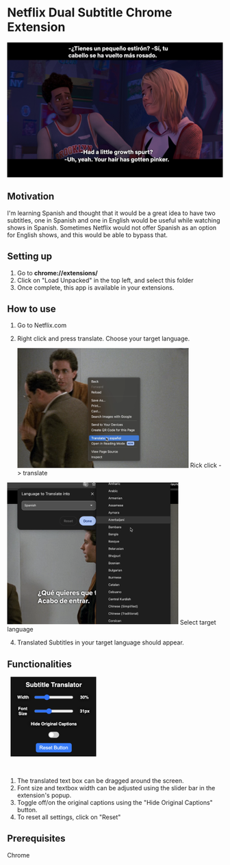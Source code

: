 #  Netflix Dual Subtitle Chrome Extension

![Example Image](demo-images/demo-1.png)



## Motivation
I'm learning Spanish and thought that it would be a great idea to have two subtitles, one in Spanish and one in English would be useful while watching shows in Spanish.
Sometimes Netflix would not offer Spanish as an option for English shows, and this would be able to bypass that.


## Setting up
1. Go to **chrome://extensions/**
2. Click on "Load Unpacked" in the top left, and select this folder
3. Once complete, this app is available in your extensions.

## How to use
1. Go to Netflix.com
2. Right click and press translate. Choose your target language.&nbsp;&nbsp;&nbsp;&nbsp;

   <img src="https://github.com/koskurita/NetflixSubtitleChromeExtension/blob/main/demo-images/enabletranslation.png" width="400">
   Rick click -> translate
   &nbsp;
   
<img src="https://github.com/koskurita/NetflixSubtitleChromeExtension/blob/main/demo-images/languageselect.png" width="400">
   Select target language
   &nbsp;

4. Translated Subtitles in your target language should appear.



## Functionalities 
&nbsp;
<img src="https://github.com/koskurita/NetflixSubtitleChromeExtension/blob/main/demo-images/extention-popup.png" width="200">

&nbsp;
1. The translated text box can be dragged around the screen.
2. Font size and textbox width can be adjusted using the slider bar in the extension's popup.
3. Toggle off/on the original captions using the "Hide Original Captions" button.
4. To reset all settings, click on "Reset"

## Prerequisites
Chrome
